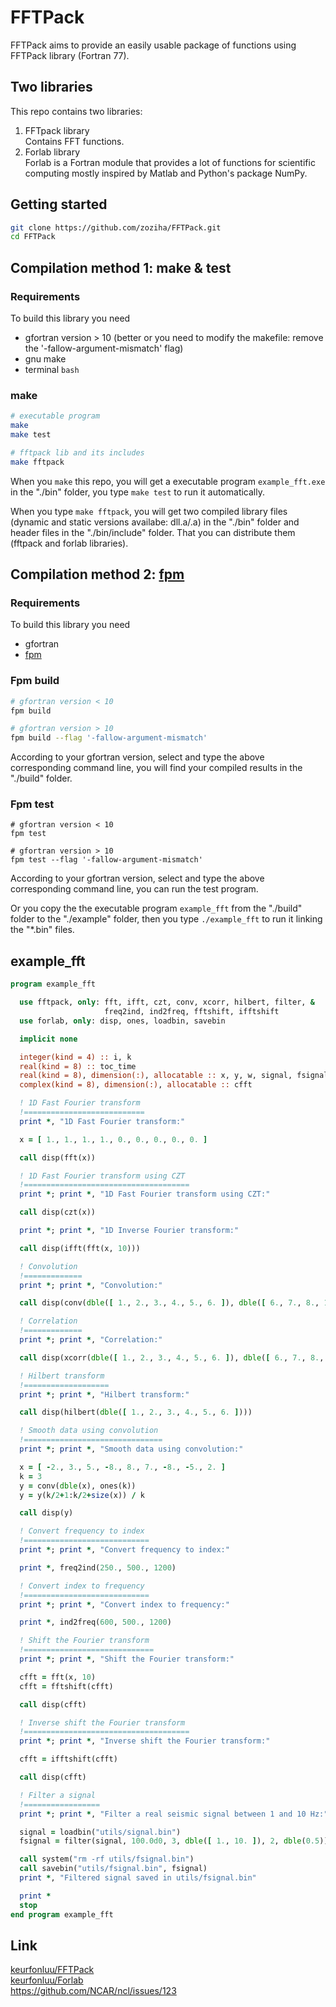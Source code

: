 # FFTPack
FFTPack aims to provide an easily usable package of functions using FFTPack library (Fortran 77).

## Two libraries
This repo contains two libraries:
1. FFTpack library  
   Contains FFT functions.
2. Forlab library  
   Forlab is a Fortran module that provides a lot of functions for scientific computing 
   mostly inspired by Matlab and Python's package NumPy.

## Getting started
```bash
git clone https://github.com/zoziha/FFTPack.git
cd FFTPack
```

## Compilation method 1: make & test

### Requirements
To build this library you need
+ gfortran version > 10 (better or you need to modify the makefile: remove the '-fallow-argument-mismatch' flag)
+ gnu make
+ terminal `bash`

### make
```bash
# executable program
make
make test

# fftpack lib and its includes
make fftpack
```
When you `make` this repo, you will get a executable program `example_fft.exe` in the "./bin" folder, you type `make test` 
to run it automatically.

When you type `make fftpack`, you will get two compiled library files (dynamic and static versions availabe: dll.a/.a) 
in the "./bin" folder and header files in the "./bin/include" folder. That you can distribute them (fftpack and forlab libraries).

## Compilation method 2: [fpm](https://github.com/fortran-lang/fpm)

### Requirements
To build this library you need
+ gfortran
+ [fpm](https://github.com/fortran-lang/fpm)

### Fpm build
```bash
# gfortran version < 10
fpm build

# gfortran version > 10
fpm build --flag '-fallow-argument-mismatch' 
```
According to your gfortran version, select and type the above corresponding command line, 
you will find your compiled results in the "./build" folder.

### Fpm test
```
# gfortran version < 10
fpm test

# gfortran version > 10
fpm test --flag '-fallow-argument-mismatch' 
```
According to your gfortran version, select and type the above corresponding command line, 
you can run the test program.

Or you copy the the executable program `example_fft` from the "./build" folder to the "./example" folder, 
then you type `./example_fft` to run it linking the "*.bin" files.

## example_fft
```fortran
program example_fft

  use fftpack, only: fft, ifft, czt, conv, xcorr, hilbert, filter, &
                     freq2ind, ind2freq, fftshift, ifftshift
  use forlab, only: disp, ones, loadbin, savebin

  implicit none

  integer(kind = 4) :: i, k
  real(kind = 8) :: toc_time
  real(kind = 8), dimension(:), allocatable :: x, y, w, signal, fsignal
  complex(kind = 8), dimension(:), allocatable :: cfft

  ! 1D Fast Fourier transform
  !===========================
  print *, "1D Fast Fourier transform:"

  x = [ 1., 1., 1., 1., 0., 0., 0., 0., 0. ]

  call disp(fft(x))

  ! 1D Fast Fourier transform using CZT
  !=====================================
  print *; print *, "1D Fast Fourier transform using CZT:"

  call disp(czt(x))

  print *; print *, "1D Inverse Fourier transform:"

  call disp(ifft(fft(x, 10)))

  ! Convolution
  !=============
  print *; print *, "Convolution:"

  call disp(conv(dble([ 1., 2., 3., 4., 5., 6. ]), dble([ 6., 7., 8., 1., 2., 4. ])))

  ! Correlation
  !=============
  print *; print *, "Correlation:"

  call disp(xcorr(dble([ 1., 2., 3., 4., 5., 6. ]), dble([ 6., 7., 8., 1., 2., 4. ])))

  ! Hilbert transform
  !===================
  print *; print *, "Hilbert transform:"

  call disp(hilbert(dble([ 1., 2., 3., 4., 5., 6. ])))

  ! Smooth data using convolution
  !===============================
  print *; print *, "Smooth data using convolution:"

  x = [ -2., 3., 5., -8., 8., 7., -8., -5., 2. ]
  k = 3
  y = conv(dble(x), ones(k))
  y = y(k/2+1:k/2+size(x)) / k

  call disp(y)

  ! Convert frequency to index
  !============================
  print *; print *, "Convert frequency to index:"

  print *, freq2ind(250., 500., 1200)

  ! Convert index to frequency
  !============================
  print *; print *, "Convert index to frequency:"

  print *, ind2freq(600, 500., 1200)

  ! Shift the Fourier transform
  !=============================
  print *; print *, "Shift the Fourier transform:"

  cfft = fft(x, 10)
  cfft = fftshift(cfft)

  call disp(cfft)

  ! Inverse shift the Fourier transform
  !=====================================
  print *; print *, "Inverse shift the Fourier transform:"

  cfft = ifftshift(cfft)

  call disp(cfft)

  ! Filter a signal
  !=================
  print *; print *, "Filter a real seismic signal between 1 and 10 Hz:"

  signal = loadbin("utils/signal.bin")
  fsignal = filter(signal, 100.0d0, 3, dble([ 1., 10. ]), 2, dble(0.5))

  call system("rm -rf utils/fsignal.bin")
  call savebin("utils/fsignal.bin", fsignal)
  print *, "Filtered signal saved in utils/fsignal.bin"

  print *
  stop
end program example_fft

```


## Link
[keurfonluu/FFTPack](https://github.com/keurfonluu/FFTPack)  
[keurfonluu/Forlab](https://github.com/keurfonluu/Forlab)  
https://github.com/NCAR/ncl/issues/123
